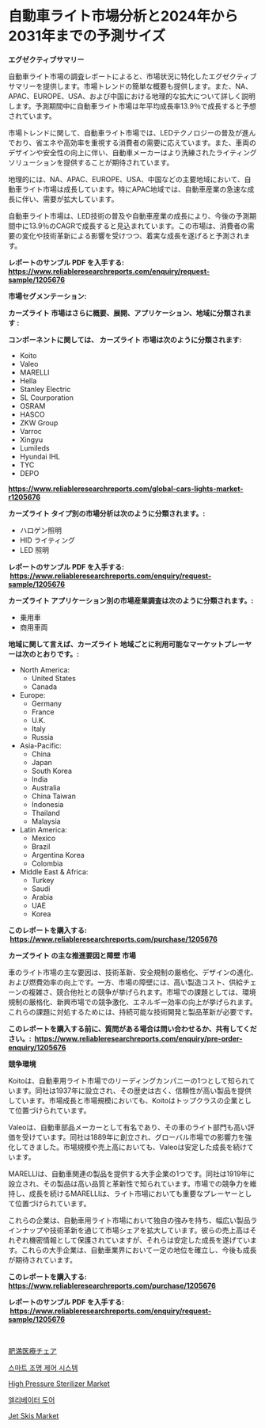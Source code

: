 <p><h1>自動車ライト市場分析と2024年から2031年までの予測サイズ</h1></p><p><strong>エグゼクティブサマリー</strong></p>
<p><p>自動車ライト市場の調査レポートによると、市場状況に特化したエグゼクティブサマリーを提供します。市場トレンドの簡単な概要も提供します。また、NA、APAC、EUROPE、USA、および中国における地理的な拡大について詳しく説明します。予測期間中に自動車ライト市場は年平均成長率13.9％で成長すると予想されています。</p><p>市場トレンドに関して、自動車ライト市場では、LEDテクノロジーの普及が進んでおり、省エネや高効率を重視する消費者の需要に応えています。また、車両のデザインや安全性の向上に伴い、自動車メーカーはより洗練されたライティングソリューションを提供することが期待されています。</p><p>地理的には、NA、APAC、EUROPE、USA、中国などの主要地域において、自動車ライト市場は成長しています。特にAPAC地域では、自動車産業の急速な成長に伴い、需要が拡大しています。</p><p>自動車ライト市場は、LED技術の普及や自動車産業の成長により、今後の予測期間中に13.9％のCAGRで成長すると見込まれています。この市場は、消費者の需要の変化や技術革新による影響を受けつつ、着実な成長を遂げると予測されます。</p></p>
<p><strong>レポートのサンプル PDF を入手する: <a href="https://www.reliableresearchreports.com/enquiry/request-sample/1205676">https://www.reliableresearchreports.com/enquiry/request-sample/1205676</a></strong></p>
<p><strong>市場セグメンテーション:</strong></p>
<p><strong> カーズライト 市場はさらに概要、展開、アプリケーション、地域に分類されます :</strong></p>
<p><strong>コンポーネントに関しては、 カーズライト 市場は次のように分類されます: &nbsp;</strong></p>
<p><ul><li>Koito</li><li>Valeo</li><li>MARELLI</li><li>Hella</li><li>Stanley Electric</li><li>SL Courporation</li><li>OSRAM</li><li>HASCO</li><li>ZKW Group</li><li>Varroc</li><li>Xingyu</li><li>Lumileds</li><li>Hyundai IHL</li><li>TYC</li><li>DEPO</li></ul></p>
<p><strong><a href="https://www.reliableresearchreports.com/global-cars-lights-market-r1205676">https://www.reliableresearchreports.com/global-cars-lights-market-r1205676</a></strong></p>
<p><strong> カーズライト タイプ別の市場分析は次のように分類されます。:</strong></p>
<p><ul><li>ハロゲン照明</li><li>HID ライティング</li><li>LED 照明</li></ul></p>
<p><strong>レポートのサンプル PDF を入手する: &nbsp;<a href="https://www.reliableresearchreports.com/enquiry/request-sample/1205676">https://www.reliableresearchreports.com/enquiry/request-sample/1205676</a></strong></p>
<p><strong> カーズライト アプリケーション別の市場産業調査は次のように分類されます。:</strong></p>
<p><ul><li>乗用車</li><li>商用車両</li></ul></p>
<p><strong>地域に関して言えば、カーズライト 地域ごとに利用可能なマーケットプレーヤーは次のとおりです。:</strong></p>
<p><ul>
    <li>
        North America:
        <ul>
            <li>United States</li>
            <li>Canada</li>
        </ul>
    </li>
    <li>
        Europe:
        <ul>
            <li>Germany</li>
            <li>France</li>
            <li>U.K.</li>
            <li>Italy</li>
            <li>Russia</li>
        </ul>
    </li>
    <li>
        Asia-Pacific:
        <ul>
            <li>China</li>
            <li>Japan</li>
            <li>South Korea</li>
            <li>India</li>
            <li>Australia</li>
            <li>China Taiwan</li>
            <li>Indonesia</li>
            <li>Thailand</li>
            <li>Malaysia</li>
        </ul>
    </li>
    <li>
        Latin America:
        <ul>
            <li>Mexico</li>
            <li>Brazil</li>
            <li>Argentina Korea</li>
            <li>Colombia</li>
        </ul>
    </li>
    <li>
        Middle East & Africa:
        <ul>
            <li>Turkey</li>
            <li>Saudi</li>
            <li>Arabia</li>
            <li>UAE</li>
            <li>Korea</li>
        </ul>
    </li>
    </ul></p>
<p><strong>このレポートを購入する: &nbsp;<a href="https://www.reliableresearchreports.com/purchase/1205676">https://www.reliableresearchreports.com/purchase/1205676</a></strong></p>
<p><strong>カーズライト の主な推進要因と障壁 市場</strong></p>
<p><p>車のライト市場の主な要因は、技術革新、安全規制の厳格化、デザインの進化、および燃費効率の向上です。一方、市場の障壁には、高い製造コスト、供給チェーンの複雑さ、競合他社との競争が挙げられます。市場での課題としては、環境規制の厳格化、新興市場での競争激化、エネルギー効率の向上が挙げられます。これらの課題に対処するためには、持続可能な技術開発と製品革新が必要です。</p></p>
<p><strong>このレポートを購入する前に、質問がある場合は問い合わせるか、共有してください。:&nbsp; <a href="https://www.reliableresearchreports.com/enquiry/pre-order-enquiry/1205676">https://www.reliableresearchreports.com/enquiry/pre-order-enquiry/1205676</a></strong></p>
<p><strong>競争環境</strong></p>
<p><p>Koitoは、自動車用ライト市場でのリーディングカンパニーの1つとして知られています。同社は1937年に設立され、その歴史は古く、信頼性が高い製品を提供しています。市場成長と市場規模においても、Koitoはトップクラスの企業として位置づけられています。</p><p>Valeoは、自動車部品メーカーとして有名であり、その車のライト部門も高い評価を受けています。同社は1889年に創立され、グローバル市場での影響力を強化してきました。市場規模や売上高においても、Valeoは安定した成長を続けています。</p><p>MARELLIは、自動車関連の製品を提供する大手企業の1つです。同社は1919年に設立され、その製品は高い品質と革新性で知られています。市場での競争力を維持し、成長を続けるMARELLIは、ライト市場においても重要なプレーヤーとして位置づけられています。</p><p>これらの企業は、自動車用ライト市場において独自の強みを持ち、幅広い製品ラインナップや技術革新を通じて市場シェアを拡大しています。彼らの売上高はそれぞれ機密情報として保護されていますが、それらは安定した成長を遂げています。これらの大手企業は、自動車業界において一定の地位を確立し、今後も成長が期待されています。</p></p>
<p><strong>このレポートを購入する: &nbsp; <a href="https://www.reliableresearchreports.com/purchase/1205676">https://www.reliableresearchreports.com/purchase/1205676</a></strong></p>
<p><strong>レポートのサンプル PDF を入手する: &nbsp;<a href="https://www.reliableresearchreports.com/enquiry/request-sample/1205676">https://www.reliableresearchreports.com/enquiry/request-sample/1205676</a></strong><strong></strong></p>
<p>&nbsp;</p>
<p><p><a href="https://medium.com/@peterpatel626/%E8%82%A5%E6%BA%80%E5%8C%BB%E5%AD%A6%E3%81%AE%E6%A4%85%E5%AD%90%E5%B8%82%E5%A0%B4-%E7%A8%AE%E9%A1%9E-%E3%82%A2%E3%83%97%E3%83%AA%E3%82%B1%E3%83%BC%E3%82%B7%E3%83%A7%E3%83%B3-%E3%81%8A%E3%82%88%E3%81%B3%E5%9C%B0%E7%90%86%E3%81%AB%E3%82%88%E3%82%8B%E5%8C%85%E6%8B%AC%E7%9A%84%E8%A9%95%E4%BE%A1-1421d0af588f">肥満医療チェア</a></p><p><a href="https://medium.com/@tedbernhard1944/%EC%8A%A4%EB%A7%88%ED%8A%B8-%EC%A1%B0%EB%AA%85-%EC%A0%9C%EC%96%B4-%EC%8B%9C%EC%8A%A4%ED%85%9C-%EC%8B%9C%EC%9E%A5-%EB%8F%99%ED%96%A5-%EB%B0%8F-%EC%8B%9C%EC%9E%A5-%EB%B6%84%EC%84%9D%EC%9D%80-2024-2031%EB%85%84-%EA%B8%B0%EA%B0%84%EC%9D%84-%EC%98%88%EC%B8%A1%ED%95%A9%EB%8B%88%EB%8B%A4-fdaf605d0663">스마트 조명 제어 시스템</a></p><p><a href="https://github.com/fiixsa/Market-Research-Report-List-2/blob/main/high-pressure-sterilizer-market.md">High Pressure Sterilizer Market</a></p><p><a href="https://medium.com/@haroldwarren626/%EC%97%98%EB%A6%AC%EB%B2%A0%EC%9D%B4%ED%84%B0-%EB%AC%B8-%EC%8B%9C%EC%9E%A5-%EC%A0%84%EB%A7%9D-%EC%82%B0%EC%97%85-%EA%B0%9C%EC%9A%94-%EB%B0%8F-%EC%98%88%EC%B8%A1-2024%EB%85%84%EB%B6%80%ED%84%B0-2031%EB%85%84-88e6bb213595">엘리베이터 도어</a></p><p><a href="https://github.com/Airanohannonzb68e5pb53oc1/Market-Research-Report-List-2/blob/main/jet-skis-market.md">Jet Skis Market</a></p></p>